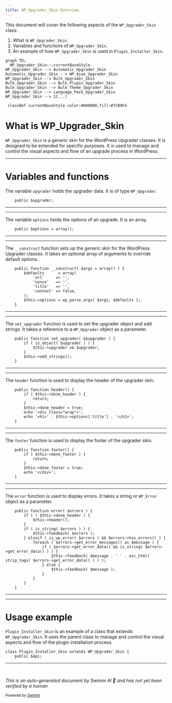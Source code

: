 ```yaml
---
title: WP_Upgrader_Skin Overview
---
```

This document will cover the following aspects of the `WP_Upgrader_Skin` class:

1. What is `WP_Upgrader_Skin`.
2. Variables and functions of `WP_Upgrader_Skin`.
3. An example of how `WP_Upgrader_Skin` is used in `Plugin_Installer_Skin`.

```mermaid
graph TD;
  WP_Upgrader_Skin:::currentBaseStyle
WP_Upgrader_Skin --> Automatic_Upgrader_Skin
Automatic_Upgrader_Skin --> WP_Ajax_Upgrader_Skin
WP_Upgrader_Skin --> Bulk_Upgrader_Skin
Bulk_Upgrader_Skin --> Bulk_Plugin_Upgrader_Skin
Bulk_Upgrader_Skin --> Bulk_Theme_Upgrader_Skin
WP_Upgrader_Skin --> Language_Pack_Upgrader_Skin
WP_Upgrader_Skin --> 1[...]

 classDef currentBaseStyle color:#000000,fill:#7CB9F4
```

# What is WP_Upgrader_Skin

`WP_Upgrader_Skin` is a generic skin for the WordPress Upgrader classes. It is designed to be extended for specific purposes. It is used to manage and control the visual aspects and flow of an upgrade process in WordPress.

<SwmSnippet path="/wp-admin/includes/class-wp-upgrader-skin.php" line="26">

---

# Variables and functions

The variable `upgrader` holds the upgrader data. It is of type `WP_Upgrader`.

```hack
	public $upgrader;
```

---

</SwmSnippet>

<SwmSnippet path="/wp-admin/includes/class-wp-upgrader-skin.php" line="62">

---

The variable `options` holds the options of an upgrade. It is an array.

```hack
	public $options = array();
```

---

</SwmSnippet>

<SwmSnippet path="/wp-admin/includes/class-wp-upgrader-skin.php" line="74">

---

The `__construct` function sets up the generic skin for the WordPress Upgrader classes. It takes an optional array of arguments to override default options.

```hack
	public function __construct( $args = array() ) {
		$defaults      = array(
			'url'     => '',
			'nonce'   => '',
			'title'   => '',
			'context' => false,
		);
		$this->options = wp_parse_args( $args, $defaults );
	}
```

---

</SwmSnippet>

<SwmSnippet path="/wp-admin/includes/class-wp-upgrader-skin.php" line="89">

---

The `set_upgrader` function is used to set the upgrader object and add strings. It takes a reference to a `WP_Upgrader` object as a parameter.

```hack
	public function set_upgrader( &$upgrader ) {
		if ( is_object( $upgrader ) ) {
			$this->upgrader =& $upgrader;
		}
		$this->add_strings();
	}
```

---

</SwmSnippet>

<SwmSnippet path="/wp-admin/includes/class-wp-upgrader-skin.php" line="146">

---

The `header` function is used to display the header of the upgrader skin.

```hack
	public function header() {
		if ( $this->done_header ) {
			return;
		}
		$this->done_header = true;
		echo '<div class="wrap">';
		echo '<h1>' . $this->options['title'] . '</h1>';
	}
```

---

</SwmSnippet>

<SwmSnippet path="/wp-admin/includes/class-wp-upgrader-skin.php" line="158">

---

The `footer` function is used to display the footer of the upgrader skin.

```hack
	public function footer() {
		if ( $this->done_footer ) {
			return;
		}
		$this->done_footer = true;
		echo '</div>';
	}
```

---

</SwmSnippet>

<SwmSnippet path="/wp-admin/includes/class-wp-upgrader-skin.php" line="171">

---

The `error` function is used to display errors. It takes a string or `WP_Error` object as a parameter.

```hack
	public function error( $errors ) {
		if ( ! $this->done_header ) {
			$this->header();
		}
		if ( is_string( $errors ) ) {
			$this->feedback( $errors );
		} elseif ( is_wp_error( $errors ) && $errors->has_errors() ) {
			foreach ( $errors->get_error_messages() as $message ) {
				if ( $errors->get_error_data() && is_string( $errors->get_error_data() ) ) {
					$this->feedback( $message . ' ' . esc_html( strip_tags( $errors->get_error_data() ) ) );
				} else {
					$this->feedback( $message );
				}
			}
		}
	}
```

---

</SwmSnippet>

<SwmSnippet path="/wp-admin/includes/class-plugin-installer-skin.php" line="18">

---

# Usage example

`Plugin_Installer_Skin` is an example of a class that extends `WP_Upgrader_Skin`. It uses the parent class to manage and control the visual aspects and flow of the plugin installation process.

```hack
class Plugin_Installer_Skin extends WP_Upgrader_Skin {
	public $api;
```

---

</SwmSnippet>

&nbsp;

*This is an auto-generated document by Swimm AI 🌊 and has not yet been verified by a human*

<SwmMeta version="3.0.0" repo-id="Z2l0aHViJTNBJTNBbXl3ZWJzaXRlZGVtbyUzQSUzQWdpbGFkbmF2b3Q=" repo-name="mywebsitedemo" doc-type="class"><sup>Powered by [Swimm](/)</sup></SwmMeta>
